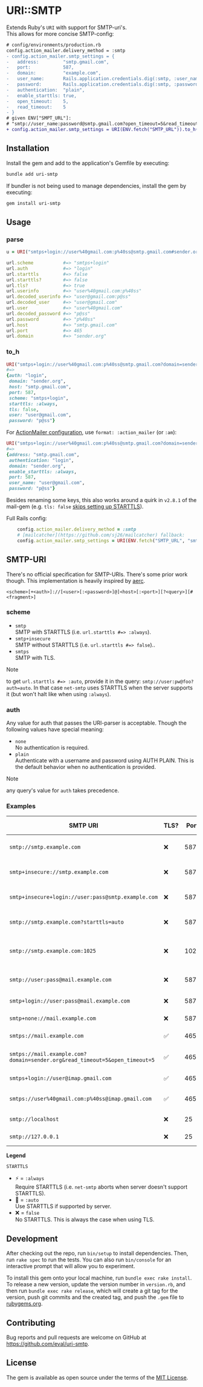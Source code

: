 # URI::SMTP

Extends Ruby's `URI` with support for SMTP-uri's.  
This allows for more concise SMTP-config:
```diff
# config/environments/production.rb
config.action_mailer.delivery_method = :smtp
- config.action_mailer.smtp_settings = {
-   address:         "smtp.gmail.com",
-   port:            587,
-   domain:          "example.com",
-   user_name:       Rails.application.credentials.dig(:smtp, :user_name),
-   password:        Rails.application.credentials.dig(:smtp, :password),
-   authentication:  "plain",
-   enable_starttls: true,
-   open_timeout:    5,
-   read_timeout:    5
- }
# given ENV["SMPT_URL"]:
# "smtp://user_name:password@smtp.gmail.com?open_timeout=5&read_timeout=5#example.com"
+ config.action_mailer.smtp_settings = URI(ENV.fetch("SMTP_URL")).to_h(format: :am)
```

## Installation

Install the gem and add to the application's Gemfile by executing:

```bash
bundle add uri-smtp
```

If bundler is not being used to manage dependencies, install the gem by executing:

```bash
gem install uri-smtp
```

## Usage

### parse

```ruby
u = URI("smtps+login://user%40gmail.com:p%40ss@smtp.gmail.com#sender.org")

url.scheme           #=> "smtps+login"
url.auth             #=> "login"
url.starttls         #=> false
url.starttls?        #=> false
url.tls?             #=> true
url.userinfo         #=> "user%40gmail.com:p%40ss"
url.decoded_userinfo #=> "user@gmail.com:p@ss"
url.decoded_user     #=> "user@gmail.com"
url.user             #=> "user%40gmail.com"
url.decoded_password #=> "p@ss"
url.password         #=> "p%40ss"
url.host             #=> "smtp.gmail.com"
url.port             #=> 465
url.domain           #=> "sender.org"
```

### to_h

```ruby
URI("smtps+login://user%40gmail.com:p%40ss@smtp.gmail.com?domain=sender.org").to_h
#=>
{auth: "login",
 domain: "sender.org",
 host: "smtp.gmail.com",
 port: 587,
 scheme: "smtps+login",
 starttls: :always,
 tls: false,
 user: "user@gmail.com",
 password: "p@ss"}
```

For [ActionMailer configuration](https://guides.rubyonrails.org/action_mailer_basics.html#action-mailer-configuration), use `format: :action_mailer` (or `:am`):
```ruby
URI("smtps+login://user%40gmail.com:p%40ss@smtp.gmail.com?domain=sender.org").to_h(format: :am)
#=>
{address: "smtp.gmail.com",
 authentication: "login",
 domain: "sender.org",
 enable_starttls: :always,
 port: 587,
 user_name: "user@gmail.com",
 password: "p@ss"}
```

Besides renaming some keys, this also works around a quirk in `v2.8.1` of the mail-gem (e.g. `tls: false` [skips setting up STARTTLS](https://github.com/mikel/mail/blob/2.8.1/lib/mail/network/delivery_methods/smtp.rb#L115)).


Full Rails config:
```ruby
    config.action_mailer.delivery_method = :smtp
    # [mailcatcher](https://github.com/sj26/mailcatcher) fallback:
    config.action_mailer.smtp_settings = URI(ENV.fetch("SMTP_URL", "smtp://127.0.0.1:1025")).to_h(format: :am)
```

## SMTP-URI

There's no official specification for SMTP-URIs. There's some prior work though. This implementation is heavily inspired by [aerc](https://git.sr.ht/~rjarry/aerc/tree/master/item/doc/aerc-smtp.5.scd).  

`<scheme>[+<auth>]://[<user>[:<password>]@]<host>[:<port>][?<query>][#<fragment>]`

### scheme

- `smtp`  
  SMTP with STARTTLS (i.e. `url.starttls #=> :always`).
- `smtp+insecure`  
  SMTP without STARTTLS (i.e. `url.starttls #=> false`)..
- `smtps`  
  SMTP with TLS.

> [!NOTE]
> to get `url.starttls #=> :auto`, provide it in the query: `smtp://user:pw@foo?auth=auto`. In that case `net-smtp` uses STARTTLS when the server supports it (but won't halt like when using `:always`).


### auth

Any value for auth that passes the URI-parser is acceptable. Though the following values have special meaning:

- `none`  
  No authentication is required.
- `plain`  
  Authenticate with a username and password using AUTH PLAIN. This is the default behavior when no authentication is provided.

> [!NOTE]
> any query's value for `auth` takes precedence.

### Examples

| SMTP URI | TLS? | Port | STARTTLS | Auth Method | Notes |
|----------|---------|------|----------|-------------|-------|
| `smtp://smtp.example.com` | ❌ | 587 | ⚡ | none | Standard submission with STARTTLS `:always` |
| `smtp+insecure://smtp.example.com` | ❌ | 587 | ❌ | none | Standard submission without STARTTLS |
| `smtp+insecure+login://user:pass@smtp.example.com` | ❌ | 587 | ❌ | login | Authenticate insecurely using LOGIN auth |
| `smtp://smtp.example.com?starttls=auto` | ❌ | 587 | 🔄 | none | Standard submission with STARTTLS `:auto` |
| `smtp://smtp.example.com:1025` | ❌ | 1025 | ⚡ | none | Standard submission with STARTTLS `:always` on custom port |
| `smtp://user:pass@mail.example.com` | ❌ | 587 | ⚡ | plain | STARTTLS `:always` with (default) PLAIN auth |
| `smtp+login://user:pass@mail.example.com` | ❌ | 587 | ⚡ | login | STARTTLS `:always` with LOGIN auth |
| `smtp+none://mail.example.com` | ❌ | 587 | 🔄 | none | Explicit no authentication |
| `smtps://mail.example.com` | ✅ | 465 | ❌ | none | Direct TLS connection |
| `smtps://mail.example.com?domain=sender.org&read_timeout=5&open_timeout=5` | ✅ | 465 | ❌ | none | `domain`, `read_timeout` and `open_timeout` set |
| `smtps+login://user@imap.gmail.com` | ✅ | 465 | ❌ | login | Direct TLS with LOGIN auth |
| `smtps://user%40gmail.com:p%40ss@imap.gmail.com` | ✅ | 465 | ❌ | login | Direct TLS with encoded userinfo `user@gmail.com:p@ss` |
| `smtp://localhost` | ❌ | 25 | ❌ | none | Local delivery (no encryption) |
| `smtp://127.0.0.1` | ❌ | 25 | ❌ | none | Local delivery (no encryption) |

**Legend**

`STARTTLS`
- ⚡ = `:always`  
  Require STARTTLS (i.e. `net-smtp` aborts when server doesn't support STARTTLS).
- 🔄 = `:auto`  
  Use STARTTLS if supported by server.
- ❌ = `false`  
  No STARTTLS. This is always the case when using TLS.

## Development

After checking out the repo, run `bin/setup` to install dependencies. Then, run `rake spec` to run the tests. You can also run `bin/console` for an interactive prompt that will allow you to experiment.

To install this gem onto your local machine, run `bundle exec rake install`. To release a new version, update the version number in `version.rb`, and then run `bundle exec rake release`, which will create a git tag for the version, push git commits and the created tag, and push the `.gem` file to [rubygems.org](https://rubygems.org).

## Contributing

Bug reports and pull requests are welcome on GitHub at https://github.com/eval/uri-smtp.

## License

The gem is available as open source under the terms of the [MIT License](https://opensource.org/licenses/MIT).
